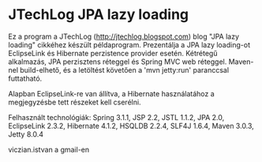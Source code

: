 ﻿JTechLog JPA lazy loading
=========================

Ez a program a JTechLog (<http://jtechlog.blogspot.com>) blog "JPA lazy loading" cikkéhez készült példaprogram. 
Prezentálja a JPA lazy loading-ot EclipseLink és Hibernate perzistence provider esetén. Kétrétegű alkalmazás, 
JPA perzisztens réteggel és Spring MVC  web réteggel. Maven-nel build-elhető, és a letöltést követően a 
'mvn jetty:run' paranccsal futtatható. 

Alapban EclipseLink-re van állítva, a Hibernate használatához a megjegyzésbe tett részeket kell cserélni.

Felhasznált technológiák: Spring 3.1.1, JSP 2.2, JSTL 1.1.2, JPA 2.0, EclipseLink 2.3.2, Hibernate 4.1.2,
HSQLDB 2.2.4, SLF4J 1.6.4, Maven 3.0.3, Jetty 8.0.4

viczian.istvan a gmail-en